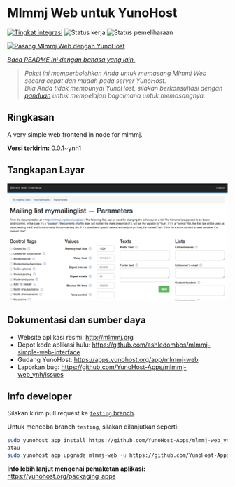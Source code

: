 <!--
N.B.: README ini dibuat secara otomatis oleh <https://github.com/YunoHost/apps/tree/master/tools/readme_generator>
Ini TIDAK boleh diedit dengan tangan.
-->

# Mlmmj Web untuk YunoHost

[![Tingkat integrasi](https://dash.yunohost.org/integration/mlmmj-web.svg)](https://ci-apps.yunohost.org/ci/apps/mlmmj-web/) ![Status kerja](https://ci-apps.yunohost.org/ci/badges/mlmmj-web.status.svg) ![Status pemeliharaan](https://ci-apps.yunohost.org/ci/badges/mlmmj-web.maintain.svg)

[![Pasang Mlmmj Web dengan YunoHost](https://install-app.yunohost.org/install-with-yunohost.svg)](https://install-app.yunohost.org/?app=mlmmj-web)

*[Baca README ini dengan bahasa yang lain.](./ALL_README.md)*

> *Paket ini memperbolehkan Anda untuk memasang Mlmmj Web secara cepat dan mudah pada server YunoHost.*  
> *Bila Anda tidak mempunyai YunoHost, silakan berkonsultasi dengan [panduan](https://yunohost.org/install) untuk mempelajari bagaimana untuk memasangnya.*

## Ringkasan

A very simple web frontend in node for mlmmj.

**Versi terkirim:** 0.0.1~ynh1

## Tangkapan Layar

![Tangkapan Layar pada Mlmmj Web](./doc/screenshots/screenshot.png)

## Dokumentasi dan sumber daya

- Website aplikasi resmi: <http://mlmmj.org>
- Depot kode aplikasi hulu: <https://github.com/ashledombos/mlmmj-simple-web-interface>
- Gudang YunoHost: <https://apps.yunohost.org/app/mlmmj-web>
- Laporkan bug: <https://github.com/YunoHost-Apps/mlmmj-web_ynh/issues>

## Info developer

Silakan kirim pull request ke [`testing` branch](https://github.com/YunoHost-Apps/mlmmj-web_ynh/tree/testing).

Untuk mencoba branch `testing`, silakan dilanjutkan seperti:

```bash
sudo yunohost app install https://github.com/YunoHost-Apps/mlmmj-web_ynh/tree/testing --debug
atau
sudo yunohost app upgrade mlmmj-web -u https://github.com/YunoHost-Apps/mlmmj-web_ynh/tree/testing --debug
```

**Info lebih lanjut mengenai pemaketan aplikasi:** <https://yunohost.org/packaging_apps>
